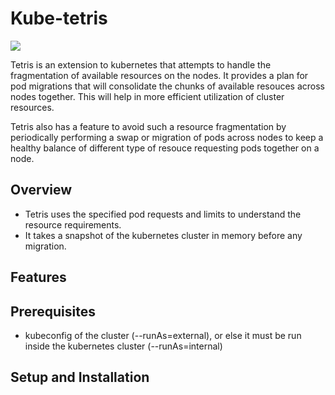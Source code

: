 # Kube-tetris

[![](https://github.com/ybhatnagar/kube-tetris/workflows/Java%20CI/badge.svg)](https://github.com/ybhatnagar/kube-tetris/actions)


Tetris is an extension to kubernetes that attempts to handle the fragmentation of available resources on the nodes. It provides a plan for pod migrations that will consolidate the chunks of available resouces across nodes together. This will help in more efficient utilization of cluster resources. 

Tetris also has a feature to avoid such a resource fragmentation by periodically performing a swap or migration of pods across nodes to keep a healthy balance of different type of resouce requesting pods together on a node.

## Overview
- Tetris uses the specified pod requests and limits to understand the resource requirements.
- It takes a snapshot of the kubernetes cluster in memory before any migration.

## Features



## Prerequisites

- kubeconfig of the cluster (--runAs=external), or else it must be run inside the kubernetes cluster (--runAs=internal)

## Setup and Installation


